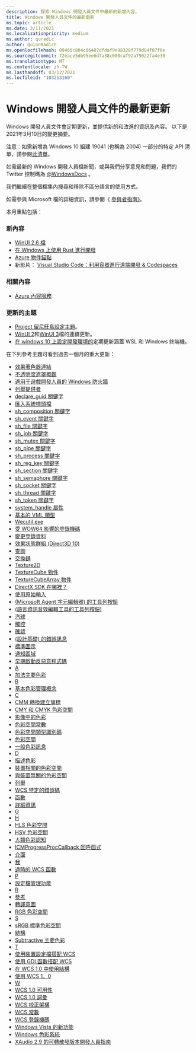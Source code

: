 ```yaml
---
description: 探索 Windows 開發人員文件中最新的新增內容。
title: Windows 開發人員文件的最新更新
ms.topic: article
ms.date: 3/11/2021
ms.localizationpriority: medium
ms.author: quradic
author: QuinnRadich
ms.openlocfilehash: 09466c804c86487dfdaf9e98328f779d84f07f0e
ms.sourcegitcommit: 72eace5db95ee6d7a38c008caf92a79022fa4e30
ms.translationtype: MT
ms.contentlocale: zh-TW
ms.lasthandoff: 03/12/2021
ms.locfileid: "103213160"
---
```

# <a name="latest-updates-to-the-windows-developer-docs"></a>Windows 開發人員文件的最新更新

Windows 開發人員文件會定期更新，並提供新的和改進的資訊及內容。 以下是2021年3月10日的變更摘要。

注意：如需新增為 Windows 10 組建 19041 (也稱為 2004) 一部分的特定 API 清單，請參閱[此清單](/windows/uwp/whats-new/windows-10-build-19041-api-diff)。

如需最新的 Windows 開發人員檔新聞，或與我們分享意見和問題，我們的 Twitter 控制碼為 [@WindowsDocs](https://twitter.com/windowsdocs) 。

我們繼續在整個檔集內搜尋和移除不區分語言的使用方式。

如需參與 Microsoft 檔的詳細資訊，請參閱《 [參與者指南》](/contribute/)。

本月重點包括：

### <a name="new-content"></a>新內容

* [WinUI 2.6 檔](https://docs.microsoft.com/en-us/windows/apps/winui/winui2/)
* [在 Windows 上使用 Rust 進行開發](https://docs.microsoft.com/windows/dev-environment/rust/)
* [Azure 物件錨點](https://techcommunity.microsoft.com/t5/mixed-reality-blog/azure-object-anchors-is-now-in-private-preview/ba-p/1696157)
* 新影片： [Visual Studio Code：利用容器進行遠端開發 & Codespaces](https://www.youtube.com/watch?v=ruIoLtqIdNc)

### <a name="related-content"></a>相關內容 

* [Azure 內容服務](https://azure.microsoft.com/services/communication-services/)

### <a name="updated-topics"></a>更新的主題

* [Project 留尼旺島設定主題](https://docs.microsoft.com/windows/apps/project-reunion)。
* [WinUI 2](../winui/winui2/index.md)和[WinUI 3](../winui/winui3/index.md)檔的連續更新。
* [在 windows 10 上設定開發環境的](../../dev-environment/overview.md)定期更新涵蓋 WSL 和 Windows 終端機。


在下列參考主題可看到過去一個月的重大更新：

<ul>
<li><a href="https://docs.microsoft.com/windows/desktop/Direct2D/effect-shader-linking">效果著色器連結</a></li>
<li><a href="https://docs.microsoft.com/windows/desktop/Direct2D/opacity-masks-overview">不透明度遮罩概觀</a></li>
<li><a href="https://docs.microsoft.com/windows/desktop/DxTechArts/games-and-firewalls">適用于遊戲開發人員的 Windows 防火牆</a></li>
<li><a href="https://docs.microsoft.com/windows/desktop/ETW/enumerating-providers">列舉提供者</a></li>
<li><a href="https://docs.microsoft.com/windows/desktop/Midl/declare-guid">declare_guid 關鍵字</a></li>
<li><a href="https://docs.microsoft.com/windows/desktop/Midl/importing-system-header-files">匯入系統標頭檔</a></li>
<li><a href="https://docs.microsoft.com/windows/desktop/Midl/sh-composition">sh_composition 關鍵字</a></li>
<li><a href="https://docs.microsoft.com/windows/desktop/Midl/sh-event">sh_event 關鍵字</a></li>
<li><a href="https://docs.microsoft.com/windows/desktop/Midl/sh-file">sh_file 關鍵字</a></li>
<li><a href="https://docs.microsoft.com/windows/desktop/Midl/sh-job">sh_job 關鍵字</a></li>
<li><a href="https://docs.microsoft.com/windows/desktop/Midl/sh-mutex">sh_mutex 關鍵字</a></li>
<li><a href="https://docs.microsoft.com/windows/desktop/Midl/sh-pipe">sh_pipe 關鍵字</a></li>
<li><a href="https://docs.microsoft.com/windows/desktop/Midl/sh-process">sh_process 關鍵字</a></li>
<li><a href="https://docs.microsoft.com/windows/desktop/Midl/sh-reg-key">sh_reg_key 關鍵字</a></li>
<li><a href="https://docs.microsoft.com/windows/desktop/Midl/sh-section">sh_section 關鍵字</a></li>
<li><a href="https://docs.microsoft.com/windows/desktop/Midl/sh-semaphore">sh_semaphore 關鍵字</a></li>
<li><a href="https://docs.microsoft.com/windows/desktop/Midl/sh-socket">sh_socket 關鍵字</a></li>
<li><a href="https://docs.microsoft.com/windows/desktop/Midl/sh-thread">sh_thread 關鍵字</a></li>
<li><a href="https://docs.microsoft.com/windows/desktop/Midl/sh-token">sh_token 關鍵字</a></li>
<li><a href="https://docs.microsoft.com/windows/desktop/Midl/system-handle">system_handle 屬性</a></li>
<li><a href="https://docs.microsoft.com/windows/desktop/VML/basic-vml-types">基本的 VML 類型</a></li>
<li><a href="https://docs.microsoft.com/windows/desktop/WEC/wecutil">Wecutil.exe</a></li>
<li><a href="https://docs.microsoft.com/windows/desktop/WinProg64/shared-registry-keys">受 WOW64 影響的登錄機碼</a></li>
<li><a href="https://docs.microsoft.com/windows/desktop/WmiSdk/changing-registry-data">變更登錄資料</a></li>
<li><a href="https://docs.microsoft.com/windows/desktop/direct3d10/d3d10-effect-states">效果狀態群組 (Direct3D 10) </a></li>
<li><a href="https://docs.microsoft.com/windows/desktop/direct3d12/queries">查詢</a></li>
<li><a href="https://docs.microsoft.com/windows/desktop/direct3d12/swap-chains">交換鏈</a></li>
<li><a href="https://docs.microsoft.com/windows/desktop/direct3dhlsl/sm5-object-texture2d">Texture2D</a></li>
<li><a href="https://docs.microsoft.com/windows/desktop/direct3dhlsl/texturecube">TextureCube 物件</a></li>
<li><a href="https://docs.microsoft.com/windows/desktop/direct3dhlsl/texturecubearray">TextureCubeArray 物件</a></li>
<li><a href="https://docs.microsoft.com/windows/desktop/directx-sdk--august-2009-">DirectX SDK 在哪裡？</a></li>
<li><a href="https://docs.microsoft.com/windows/desktop/inputdev/using-raw-input">使用原始輸入</a></li>
<li><a href="https://docs.microsoft.com/windows/desktop/lwef/toolbar-buttons-"> (Microsoft Agent 字元編輯器) 的工具列按鈕 </a></li>
<li><a href="https://docs.microsoft.com/windows/desktop/lwef/toolbar-buttons"> (語言資訊音效編輯工具的工具列按鈕) </a></li>
<li><a href="https://docs.microsoft.com/windows/desktop/uxguide/ctrl-balloons">汽球</a></li>
<li><a href="https://docs.microsoft.com/windows/desktop/uxguide/inter-touch">觸控</a></li>
<li><a href="https://docs.microsoft.com/windows/desktop/uxguide/mess-confirm">確認</a></li>
<li><a href="https://docs.microsoft.com/windows/desktop/uxguide/mess-error"> (設計基礎) 的錯誤訊息 </a></li>
<li><a href="https://docs.microsoft.com/windows/desktop/uxguide/vis-std-icons">標準圖示</a></li>
<li><a href="https://docs.microsoft.com/windows/desktop/uxguide/winenv-notification">通知區域</a></li>
<li><a href="https://docs.microsoft.com/windows/desktop/w8cookbook/secured-boot">早期啟動反惡意程式碼</a></li>
<li><a href="https://docs.microsoft.com/windows/desktop/wcs/a">A</a></li>
<li><a href="https://docs.microsoft.com/windows/desktop/wcs/additive-primary-colors">加法主要色彩</a></li>
<li><a href="https://docs.microsoft.com/windows/desktop/wcs/b">B</a></li>
<li><a href="https://docs.microsoft.com/windows/desktop/wcs/basic-color-management-concepts">基本色彩管理概念</a></li>
<li><a href="https://docs.microsoft.com/windows/desktop/wcs/c">C</a></li>
<li><a href="https://docs.microsoft.com/windows/desktop/wcs/cmm-transform-creation-flags">CMM 轉換建立旗標</a></li>
<li><a href="https://docs.microsoft.com/windows/desktop/wcs/cmy-and-cmyk-color-spaces">CMY 和 CMYK 色彩空間</a></li>
<li><a href="https://docs.microsoft.com/windows/desktop/wcs/color-in-imaging">影像中的色彩</a></li>
<li><a href="https://docs.microsoft.com/windows/desktop/wcs/color-space-constants">色彩空間常數</a></li>
<li><a href="https://docs.microsoft.com/windows/desktop/wcs/color-space-type-identifiers">色彩空間類型識別碼</a></li>
<li><a href="https://docs.microsoft.com/windows/desktop/wcs/color-spaces">色彩空間</a></li>
<li><a href="https://docs.microsoft.com/windows/desktop/wcs/common-color-messages">一般色彩訊息</a></li>
<li><a href="https://docs.microsoft.com/windows/desktop/wcs/d">D</a></li>
<li><a href="https://docs.microsoft.com/windows/desktop/wcs/describing-color">描述色彩</a></li>
<li><a href="https://docs.microsoft.com/windows/desktop/wcs/device-dependent-color-spaces">裝置相關的色彩空間</a></li>
<li><a href="https://docs.microsoft.com/windows/desktop/wcs/device-independent-color-spaces">與裝置無關的色彩空間</a></li>
<li><a href="https://docs.microsoft.com/windows/desktop/wcs/enumerations">列舉</a></li>
<li><a href="https://docs.microsoft.com/windows/desktop/wcs/error-codes-specific-to-wcs">WCS 特定的錯誤碼</a></li>
<li><a href="https://docs.microsoft.com/windows/desktop/wcs/functions">函數</a></li>
<li><a href="https://docs.microsoft.com/windows/desktop/wcs/further-information">詳細資訊</a></li>
<li><a href="https://docs.microsoft.com/windows/desktop/wcs/g">G</a></li>
<li><a href="https://docs.microsoft.com/windows/desktop/wcs/h">H</a></li>
<li><a href="https://docs.microsoft.com/windows/desktop/wcs/hls-color-spaces">HLS 色彩空間</a></li>
<li><a href="https://docs.microsoft.com/windows/desktop/wcs/hsv-color-spaces">HSV 色彩空間</a></li>
<li><a href="https://docs.microsoft.com/windows/desktop/wcs/human-color-perception">人類色彩認知</a></li>
<li><a href="https://docs.microsoft.com/windows/desktop/wcs/icmprogressproccallback">ICMProgressProcCallback 回呼函式</a></li>
<li><a href="https://docs.microsoft.com/windows/desktop/wcs/interfaces">介面</a></li>
<li><a href="https://docs.microsoft.com/windows/desktop/wcs/l">我</a></li>
<li><a href="https://docs.microsoft.com/windows/desktop/wcs/obsolete-wcs-functions">過時的 WCS 函數</a></li>
<li><a href="https://docs.microsoft.com/windows/desktop/wcs/p">P</a></li>
<li><a href="https://docs.microsoft.com/windows/desktop/wcs/profile-management-functions">設定檔管理功能</a></li>
<li><a href="https://docs.microsoft.com/windows/desktop/wcs/r">R</a></li>
<li><a href="https://docs.microsoft.com/windows/desktop/wcs/reference">參考</a></li>
<li><a href="https://docs.microsoft.com/windows/desktop/wcs/rendering-intents">轉譯意圖</a></li>
<li><a href="https://docs.microsoft.com/windows/desktop/wcs/rgb-color-spaces">RGB 色彩空間</a></li>
<li><a href="https://docs.microsoft.com/windows/desktop/wcs/s">S</a></li>
<li><a href="https://docs.microsoft.com/windows/desktop/wcs/srgb--a-standard-color-space">sRGB 標準色彩空間</a></li>
<li><a href="https://docs.microsoft.com/windows/desktop/wcs/structures">結構</a></li>
<li><a href="https://docs.microsoft.com/windows/desktop/wcs/subtractive-primary-colors">Subtractive 主要色彩</a></li>
<li><a href="https://docs.microsoft.com/windows/desktop/wcs/t">T</a></li>
<li><a href="https://docs.microsoft.com/windows/desktop/wcs/using-device-profiles-with-wcs">使用裝置設定檔搭配 WCS</a></li>
<li><a href="https://docs.microsoft.com/windows/desktop/wcs/using-gdi-functions-with-wcs">使用 GDI 函數搭配 WCS</a></li>
<li><a href="https://docs.microsoft.com/windows/desktop/wcs/using-structures-in-wcs-1-0">在 WCS 1.0 中使用結構</a></li>
<li><a href="https://docs.microsoft.com/windows/desktop/wcs/using-wcs-1-0">使用 WCS 1。0</a></li>
<li><a href="https://docs.microsoft.com/windows/desktop/wcs/w">W</a></li>
<li><a href="https://docs.microsoft.com/windows/desktop/wcs/wcs-1-0-availability">WCS 1.0 可用性</a></li>
<li><a href="https://docs.microsoft.com/windows/desktop/wcs/wcs-1-0-glossary">WCS 1.0 詞彙</a></li>
<li><a href="https://docs.microsoft.com/windows/desktop/wcs/wcs-calibration-schema">WCS 校正架構</a></li>
<li><a href="https://docs.microsoft.com/windows/desktop/wcs/wcs-constants">WCS 常數</a></li>
<li><a href="https://docs.microsoft.com/windows/desktop/wcs/wcs-registry-keys">WCS 登錄機碼</a></li>
<li><a href="https://docs.microsoft.com/windows/desktop/wcs/what-s-new-in-windows-vista">Windows Vista 的新功能</a></li>
<li><a href="https://docs.microsoft.com/windows/desktop/wcs/windows-color-system">Windows 色彩系統</a></li>
<li><a href="https://docs.microsoft.com/windows/desktop/xaudio2/xaudio2-redistributable">XAudio 2.9 的可轉散發版本開發人員指南</a></li>
</ul>

